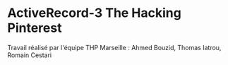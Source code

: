 # ActiveRecord-3 The Hacking Pinterest

Travail réalisé par l'équipe THP Marseille : Ahmed Bouzid, Thomas Iatrou, Romain Cestari

